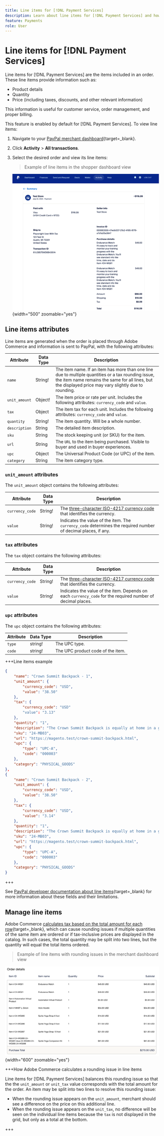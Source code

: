 ```yaml
---
title: Line items for [!DNL Payment Services]
description: Learn about line items for [!DNL Payment Services] and how to view line items in the merchant dashboard.
feature: Payments
role: User
---
```


# Line items for [!DNL Payment Services]

Line items for [!DNL Payment Services] are the items included in an order. These line items provide information such as:

* Product details
* Quantity
* Price (including taxes, discounts, and other relevant information)
 
This information is useful for customer service, order management, and proper billing.

This feature is enabled by default for [!DNL Payment Services]. To  view line items:

1. Navigate to your [PayPal merchant dashboard](https://www.paypal.com/merchant/){target=_blank}.

1. Click **Activity** > **All transactions**.

1. Select the desired order and view its line items:

    > Example of line items in the shopper dashboard view

    ![Line items view](assets/paypal-shopper-dashboard-line-items-view.png){width="500" zoomable="yes"}

## Line items attributes

Line items are generated when the order is placed through Adobe Commerce and information is sent to PayPal, with the following attributes:

| Attribute |  Data Type | Description |
| --- | --- | --- |
| `name` | String! | The item name. If an item has more than one line due to multiple quantities or a tax rounding issue, the item name remains the same for all lines, but the displayed price may vary slightly due to rounding. |
| `unit_amount` | Object! | The item price or rate per unit. Includes the following attributes: `currency_code` and `value`. |
| `tax` | Object | The item tax for each unit. Includes the following attributes: `currency_code` and `value`. |
| `quantity` | String! | The item quantity. Will be a whole number. |
| `description` | String | The detailed item description. |
| `sku` | String | The stock keeping unit (or SKU) for the item. |
| `url` | String | The `URL` to the item being purchased. Visible to buyer and used in buyer experiences. |
| `upc` | Object | The Universal Product Code (or UPC) of the item. |
| `category` | String | The item category type. |

### `unit_amount` attributes

The `unit_amount` object contains the following attributes:

| Attribute |  Data Type | Description |
| --- | --- | --- |
| `currency_code` | String! | The [three-character ISO-4217 currency code](https://developer.paypal.com/api/rest/reference/currency-codes/) that identifies the currency. |
| `value` | String! | Indicates the value of the item. The `currency_code` determines the required number of decimal places, if any. |

### `tax` attributes

The `tax` object contains the following attributes:

| Attribute |  Data Type | Description |
| --- | --- | --- |
| `currency_code` | String! | The [three-character ISO-4217 currency code](https://developer.paypal.com/api/rest/reference/currency-codes/) that identifies the currency. |
| `value` | String! | Indicates the value of the item. Depends on each `currency_code` for the required number of decimal places. |

### `upc` attributes

The `upc` object contains the following attributes:

| Attribute |  Data Type | Description |
| --- | --- | --- |
| `type` | string! | The UPC type. |
| `code` | string! | The UPC product code of the item. |

+++Line items example

```json
{
    "name": "Crown Summit Backpack - 1",
    "unit_amount": {
        "currency_code": "USD",
        "value": "38.50"
    },
    "tax": {
        "currency_code": "USD"
        "value": "3.13"
    },
    "quantity": "1",
    "description": "The Crown Summit Backpack is equally at home in a gym locker, study cube or a pup tent, so be sure yours is packed with books,",
    "sku": "24-MB03",
    "url": "https://magento.test/crown-summit-backpack.html",
    "upc": {
        "type": "UPC-A",
        "code": "000003"
    },
    "category": "PHYSICAL_GOODS"
},
{
    "name": "Crown Summit Backpack - 2",
    "unit_amount": {
        "currency_code": "USD",
        "value": "38.50"
    },
    "tax": {
        "currency_code": "USD",
        "value": "3.14"
    },
    "quantity": "1",
    "description": "The Crown Summit Backpack is equally at home in a gym locker, study cube or a pup tent, so be sure yours is packed with books,",
    "sku": "24-MB03",
    "url": "https://magento.test/crown-summit-backpack.html",
    "upc": {
        "type": "UPC-A",
        "code": "000003"
    },
    "category": "PHYSICAL_GOODS"
}
```

+++

See [PayPal developer documentation about line items](https://developer.paypal.com/docs/api/orders/v2/#definition-line_item){target=_blank} for more information about these fields and their limitations.

## Manage line items

Adobe Commerce [calculates tax based on the total amount for each row](https://experienceleague.adobe.com/en/docs/commerce-admin/stores-sales/site-store/taxes/taxes#warning-messages){target=_blank}, which can cause rounding issues if multiple quantities of the same item are ordered or if tax-inclusive prices are displayed in the catalog. In such cases, the total quantity may be split into two lines, but the quantity will equal the total items ordered.

> Example of line items with rounding issues in the merchant dashboard view

![Line items view](assets/line-items-example.png){width="600" zoomable="yes"}

+++How Adobe Commerce calculates a rounding issue in line items

Line items for [!DNL Payment Services] balances this rounding issue so that the the `unit_amount` or `unit_tax` value corresponds with the total amount for the order. An item may be split into two lines to resolve this rounding issue:

* When the rounding issue appears on the `unit_amount`, merchant should see a difference on the price on this additional line.
* When the rounding issue appears on the `unit_tax`, no difference will be seen on the individual line items because the `tax` is not displayed in the grid, but only as a total at the bottom.

+++

